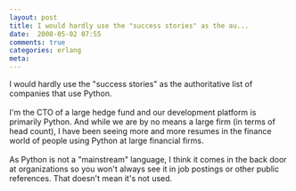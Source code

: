 ```yaml
---
layout: post
title: I would hardly use the "success stories" as the au...
date:  2008-05-02 07:55
comments: true
categories: erlang
meta: 
---
```

I would hardly use the "success stories" as the authoritative list of companies that use Python.<BR/><BR/>I'm the CTO of a large hedge fund and our development platform is primarily Python. And while we are by no means a large firm (in terms of head count), I have been seeing more and more resumes in the finance world of people using Python at large financial firms.<BR/><BR/>As Python is not a "mainstream" language, I think it comes in the back door at organizations so you won't always see it in job postings or other public references. That doesn't mean it's not used.